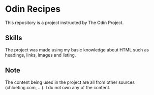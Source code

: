 # Odin Recipes

This repository is a project instructed by The Odin Project.

## Skills

The project was made using my basic knowledge about HTML such as headings, links, images and listing.

## Note

The content being used in the project are all from other sources (chloeting.com, ...). I do not own any of the content.